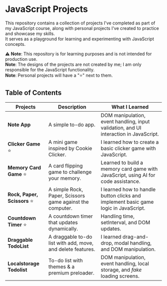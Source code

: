 # JavaScript Projects

This repository contains a collection of projects I've completed as part of my JavaScript course, along with personal projects I've created to practice and showcase my skills.  
It serves as a playground for learning and experimenting with JavaScript concepts.  

⚠️ **Note**: This repository is for learning purposes and is not intended for production use.  
**Note**: The designs of the projects are not created by me; I am only responsible for the JavaScript functionality.  
**Note**: Personal projects will have a "⭐" next to them.

## Table of Contents  

| Projects                  | Description                                    | What I Learned                                                                 |
|---------------------------|------------------------------------------------|--------------------------------------------------------------------------------|
| **Note App**              | A simple to-do app.                            | DOM manipulation, event handling, input validation, and UI interaction in JavaScript. |
| **Clicker Game** ⭐        | A mini game inspired by Cookie Clicker.        | I learned how to create a basic clicker game with JavaScript.                 |
| **Memory Card Game** ⭐    | A card flipping game to challenge your memory. | Learned to build a memory card game with JavaScript, using AI for code assistance. |
| **Rock, Paper, Scissors** ⭐| A simple Rock, Paper, Scissors game against the computer. | I learned how to handle button clicks and implement basic game logic in JavaScript. |
|**Countdown Timer** ⭐| A countdown timer that updates dynamically.| Handling time, setInterval, and DOM updates.|
|**Draggable TodoList**| A draggable to-do list with add, move, and delete features.| I learned drag-and-drop, modal handling, and DOM manipulation.|
|**Localstorage Todolist**| To-do list with themes & a premium preloader.| DOM manipulation, event handling, local storage, and _fake_ loading screens.|
